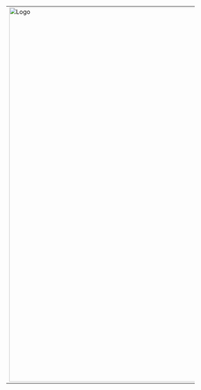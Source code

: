 <table>
  <tr>
    <td><img src="https://github.com/faustozamparelli/faustozamparelli/assets/105665123/6e61e01d-0c2d-43d5-922c-cd36c8059045" alt="Logo" width="1000" height="1000"></td>
    <td><h1>Fausto Zamparelli</h1></td>
  </tr>
</table>
